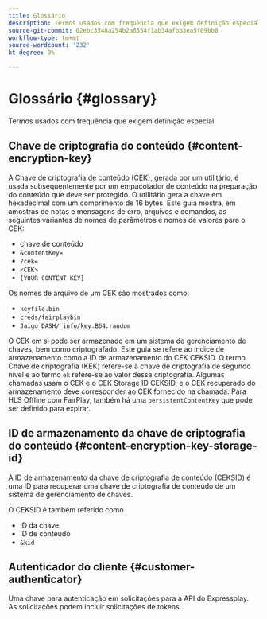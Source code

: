 ```yaml
---
title: Glossário
description: Termos usados com frequência que exigem definição especial.
source-git-commit: 02ebc3548a254b2a6554f1ab34afbb3ea5f09bb8
workflow-type: tm+mt
source-wordcount: '232'
ht-degree: 0%

---
```


# Glossário {#glossary}

Termos usados com frequência que exigem definição especial.

## Chave de criptografia do conteúdo {#content-encryption-key}

A Chave de criptografia de conteúdo (CEK), gerada por um utilitário, é usada subsequentemente por um empacotador de conteúdo na preparação do conteúdo que deve ser protegido.
O utilitário gera a chave em hexadecimal com um comprimento de 16 bytes.
Este guia mostra, em amostras de notas e mensagens de erro, arquivos e comandos, as seguintes variantes de nomes de parâmetros e nomes de valores para o CEK:

* chave de conteúdo
* `&contentKey=`
* `?cek=`
* `<CEK>`
* `[YOUR CONTENT KEY]`

Os nomes de arquivo de um CEK são mostrados como:

* `keyfile.bin`
* `creds/fairplaybin`
* `Jaigo_DASH/_info/key.B64.random`

O CEK em si pode ser armazenado em um sistema de gerenciamento de chaves, bem como criptografado. Este guia se refere ao índice de armazenamento como a ID de armazenamento do CEK CEKSID. O termo Chave de criptografia (KEK) refere-se à chave de criptografia de segundo nível e ao termo `ek` refere-se ao valor dessa criptografia.
Algumas chamadas usam o CEK e o CEK Storage ID CEKSID, e o CEK recuperado do armazenamento deve corresponder ao CEK fornecido na chamada.
Para HLS Offline com FairPlay, também há uma `persistentContentKey` que pode ser definido para expirar.

## ID de armazenamento da chave de criptografia do conteúdo {#content-encryption-key-storage-id}

A ID de armazenamento da chave de criptografia de conteúdo (CEKSID) é uma ID para recuperar uma chave de criptografia de conteúdo de um sistema de gerenciamento de chaves.

O CEKSID é também referido como
* ID da chave
* ID de conteúdo
* `&kid`

## Autenticador do cliente {#customer-authenticator}

Uma chave para autenticação em solicitações para a API do Expressplay. As solicitações podem incluir solicitações de tokens.
